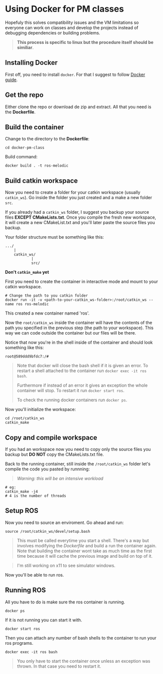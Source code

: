 # Using Docker for PM classes
Hopefuly this solves compatibility issues and the VM limitations so everyone can work on classes and develop the projects instead of debugging dependencies or building problems.
>**This process is specific to linux but the procedure itself should be similiar**.
>
## Installing Docker
First off, you need to install `docker`. For that I suggest to follow [Docker guide](https://docs.docker.com/get-docker/).

## Get the repo
Either clone the repo or download de zip and extract. All that you need is the **Dockerfile**.

## Build the container
Change to the directory to the **Dockerfile**:
```
cd docker-pm-class
```
Build command:
```
docker build . -t ros-melodic
```

## Build catkin workspace
Now you need to create a folder for your catkin workspace (usually `catkin_ws`). Go inside the folder you just created and a make a new folder `src`.

If you already had a `catkin_ws` folder, I suggest you backup your source files **EXCEPT CMakeLists.txt**. Once you compile the fresh new workspace, it will create a new CMakeList.txt and you'll later paste the source files you backup.

Your folder structure must be something like this:
```
.../
    |
    catkin_ws/
            |
            src/
```
**Don't `catkin_make` yet**

First you need to create the container in interactive mode and mount to your catkin workspace.
```
# Change the path to you catkin folder
docker run -it -v <path-to-your-catkin_ws-folder>:/root/catkin_ws --name ros ros-melodic
```
This created a new container named 'ros'.

Now the `root/catkin_ws` inside the container will have the contents of the path you specified in the previous step (the path to your workspace). This way we can code outside the container but our files will be there.

Notice that now you're in the shell inside of the container and should look something like this:
```
root@589ddd9bfdc7:/# 
```
> Note that docker will close the bash shell if it is given an error. To restart a shell attached to the container run `docker exec -it ros bash`.
>
> Furthermore if instead of an error it gives an exception the whole container will stop. To restart it run `docker start ros`.
>
> To check the running docker containers run `docker ps`.
>
Now you'll initialize the workspace:
```
cd /root/catkin_ws
catkin_make
```
## Copy and compile workspace
If you had an workspace now you need to copy only the source files you backup but **DO NOT** copy the CMakeLists.txt file.

Back to the running container, still inside the `/root/catkin_ws` folder let's compile the code you pasted by runnning:

>_Warning: this will be an intensive workload_
>
```
# eg:
catkin_make -j4
# 4 is the number of threads
```
## Setup ROS
Now you need to source an enviroment.
Go ahead and run:
```
source /root/catkin_ws/devel/setup.bash
```
> This must be called everytime you start a shell. There's a way but involves modifying the _Dockerfile_ and build a run the container again. Note that building the container wont take as much time as the first time because it will cache the previous image and build on top of it.
>

> I'm still working on x11 to see simulator windows.
>
Now you'll be able to run ros.

## Running ROS
All you have to do is make sure the ros container is running.
```
docker ps
```
If it is not running you can start it with.
```
docker start ros
```
Then you can attach any number of bash shells to the container to run your ros programs.
```
docker exec -it ros bash
```
> You only have to start the container once unless an exception was thrown. In that case you need to restart it.
>
